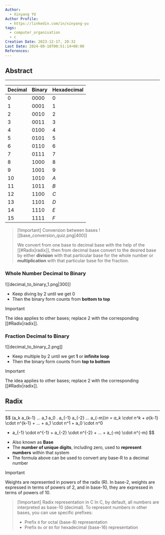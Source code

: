 ```yaml
---
Author:
  - Xinyang YU
Author Profile:
  - https://linkedin.com/in/xinyang-yu
tags:
  - computer_organisation
  - c
Creation Date: 2023-12-17, 20:32
Last Date: 2024-08-18T00:51:14+08:00
References: 
---
```

## Abstract
---

| Decimal | Binary | Hexadecimal |
| ------- | ------ | ----------- |
| $0$     | $0000$ | $0$         |
| $1$     | $0001$ | $1$         |
| $2$     | $0010$ | $2$         |
| $3$     | $0011$ | $3$         |
| $4$     | $0100$ | $4$         |
| $5$     | $0101$ | $5$         |
| $6$     | $0110$ | $6$         |
| $7$     | $0111$ | $7$         |
| $8$     | $1000$ | $8$         |
| $9$     | $1001$ | $9$         |
| $10$    | $1010$ | $A$         |
| $11$    | $1011$ | $B$         |
| $12$    | $1100$ | $C$         |
| $13$    | $1101$ | $D$         |
| $14$    | $1110$ | $E$         |
| $15$    | $1111$ | $F$         |
>[!important] Conversion between bases
> ![[base_conversion_quiz.png|400]]
>
> We convert from one base to decimal base with the help of the [[#Radix|radix]], then from decimal base convert to the desired base by either **division** with that particular base for the whole number or **multiplication** with that particular base for the fraction.

### Whole Number Decimal to Binary
![[decimal_to_binary_1.png|300]]

- Keep diving by 2 until we get 0
- Then the binary form counts from **bottom to top**

>[!important]
> The idea applies to other bases; replace 2 with the corresponding [[#Radix|radix]].

### Fraction Decimal to Binary
![[decimal_to_binary_2.png]]

- Keep multiple by 2 until we get **1** or **infinite loop**
- Then the binary form counts from **top to bottom**

>[!important]
> The idea applies to other bases; replace 2 with the corresponding [[#Radix|radix]].

## Radix
---
$$
(a_k a_{k-1} ... a_1 a_0 . a_{-1} a_{-2} ... a_{-m})_n = 
a_k \cdot n^k + a_{k-1} \cdot n^{k-1} + ... + a_1 \cdot n^1 + a_0 \cdot n^0 
+ a_{-1} \cdot n^{-1} + a_{-2} \cdot n^{-2} + ... + a_{-m} \cdot n^{-m}
$$

- Also known as **Base**
- The **number of unique digits**, including zero, used to **represent numbers** within that system
- The formula above can be used to convert any base-R to a  decimal number

>[!important]
> Weights are represented in powers of the radix (R). In base-2, weights are expressed in terms of powers of 2, and in base-10, they are expressed in terms of powers of 10.

>[!important] Radix representation in C
> In C, by default, all numbers are interpreted as base-10 (decimal). To represent numbers in other bases, you can use specific prefixes:
> - Prefix `0` for octal (base-8) representation
> - Prefix `0x` or `0X` for hexadecimal (base-16) representation